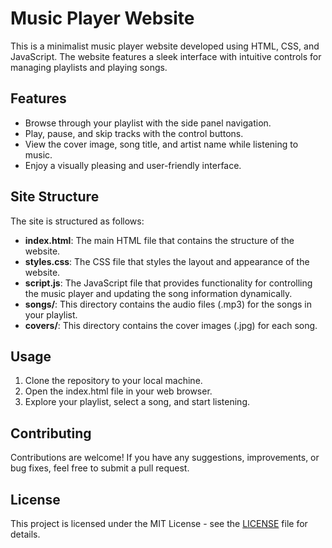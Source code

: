 # Music Player Website

This is a minimalist music player website developed using HTML, CSS, and JavaScript. The website features a sleek interface with intuitive controls for managing playlists and playing songs.

## Features

- Browse through your playlist with the side panel navigation.
- Play, pause, and skip tracks with the control buttons.
- View the cover image, song title, and artist name while listening to music.
- Enjoy a visually pleasing and user-friendly interface.

## Site Structure

The site is structured as follows:

- **index.html**: The main HTML file that contains the structure of the website.
- **styles.css**: The CSS file that styles the layout and appearance of the website.
- **script.js**: The JavaScript file that provides functionality for controlling the music player and updating the song information dynamically.
- **songs/**: This directory contains the audio files (.mp3) for the songs in your playlist.
- **covers/**: This directory contains the cover images (.jpg) for each song.

## Usage

1. Clone the repository to your local machine.
2. Open the index.html file in your web browser.
3. Explore your playlist, select a song, and start listening.

## Contributing

Contributions are welcome! If you have any suggestions, improvements, or bug fixes, feel free to submit a pull request.

## License

This project is licensed under the MIT License - see the [LICENSE](LICENSE) file for details.
